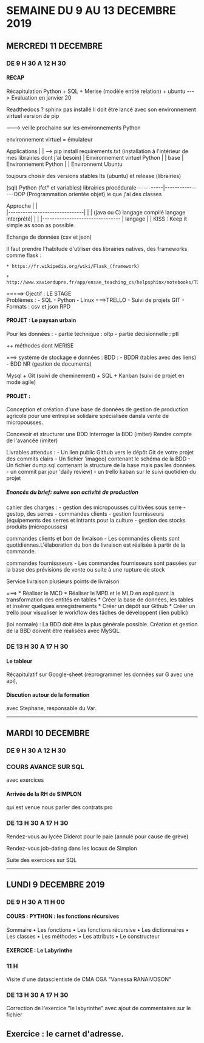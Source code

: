 # SEMAINE DU 9 AU 13 DECEMBRE 2019

## MERCREDI 11 DECEMBRE

### DE 9 H 30 A 12 H 30

#### RECAP

Récapitulation Python + SQL + Merise (modèle entité relation) + ubuntu
---> Evaluation en janvier 20

Readthedocs ? sphinx pas installé
Il doit être lancé avec son environnement virtuel
version de pip

---> veille prochaine sur les environnements Python

environnement virtuel = émulateur


Applications
   |
   |	--> pip install requirements.txt (installation à l'intérieur de mes librairies dont j'ai besoin)
   |
Environnement virtuel Python
   |
   |	base 
   |
Environnement Python
   |
   |
Environnemt Ubuntu

toujours choisir des versions stables lts (ubuntu) et release (librairies)


(sql)                                  Python
(fct° et variables)                    librairies
procédurale-----------|----------------OOP (Programmation orientée objet) ie que j'ai des classes

Approche              |
                      |		
      |-------------------------------|
      |                               |
(java ou C)
langage compilé                langage interprété|
      |		                      | 
      |--------------------------------
      |
   langage
      |
      |
    KISS : Keep it simple as soon as possible



Echange de données (csv et json) 

Il faut prendre l'habitude d'utiliser des librairies natives,
des frameworks comme flask :

	* https://fr.wikipedia.org/wiki/Flask_(framework)

	* http://www.xavierdupre.fr/app/ensae_teaching_cs/helpsphinx/notebooks/TD2A_eco_debuter_flask.html


=====>	Ojectif : LE STAGE	
	Problèmes :	
			- SQL
			- Python
			- Linux					===>TRELLO
			- Suivi de projets                          GIT
			- Formats : csv et json                     RPD



#### PROJET : Le paysan urbain

Pour les données : 
		- partie technique : oltp
		- partie décisionnelle : ptl

++ méthodes dont MERISE

===> système de stockage e données : BDD :
					- BDDR (tables avec des liens)
					- BDD NR (gestion de documents)


Mysql + Git (suivi de cheminement) + SQL + Kanban (suivi de projet en mode agile)

#### PROJET :
Conception et création d'une base de données de gestion de production agricole pour une entrepise solidaire spécialisée  dansla vente de micropousses.

Concevoir et structurer une BDD
Interroger la BDD (imiter)
Rendre compte de l'avancée (imiter)

Livrables attendus :
			- Un lien public Github vers le dépôt Git de votre projet des commits clairs
			- Un fichier 'imageo) contenant le schéma de la BDD
			- Un fichier dump.sql contenant la structure de la base mais pas les données.
			- un commit par jour 'daily review)
			- un trello kaban sur le suivi quotidien du projet

##### Enoncés du brief: suivre son activité de production 

cahier des charges :
	- gestion des micropousses culitivées sous serre
	- gestop, des serres
	- commandes clients
	- gestion fournisseurs (équipements des serres et intrants pour la culture
	- gestion des stocks produits (micropousses)

commandes clients et bon de livraison
	- Les commandes clients sont quotidiennes.L'élaboration du bon de livraison est réalisée à partir de la commande.

commandes fournissseurs
	- Les commandes fournisseurs sont passées sur la base des prévisions de vente ou suite à une rupture de stock

Service livraison
plusieurs points de livraison


===>	* Réaliser le MCD 
	* Réaliser le MPD et le MLD en expliquant  la transformation des entités en tables
	* Créer la base de données, les tables et insérer quelques enregistrements
	* Créer un dépôt sur Github
	* Créer un trello pour visualiser le workflow des tâches de développent (lien public)
 

(loi normale) : La BDD doit être la plus générale possible.
Création et gestion de la BBD doivent être réalisées avec MySQL.

### DE 13 H 30 A 17 H 30

#### Le tableur

Récapitulatif sur Google-sheet (reprogrammer les données sur G avec une api), 

#### Discution autour de la formation 

avec Stephane, responsable du Var.






-----------------------------------------------------------------------------------------------------------------------------------
## MARDI 10 DECEMBRE

### DE 9 H 30 A 12 H 30

### COURS AVANCE SUR SQL
avec exercices

#### Arrivée de la RH de SIMPLON
qui est venue nous parler des contrats pro

### DE 13 H 30 A 17 H 30

Rendez-vous au lycée Diderot pour le paie (annulé pour cause de grève)

Rendez-vous job-dating dans les locaux de Simplon

Suite des exercices sur SQL

--------------------------------------------------------------------------------------------------------------------


## LUNDI 9 DECEMBRE 2019

### DE 9 H 30 A 11 H 00

#### COURS : PYTHON : les fonctions récursives

Sommaire
• Les fonctions
• Les fonctions récursive
• Les dictionnaires
• Les classes
• Les méthodes
• Les attributs
• Le constructeur

#### EXERCICE : Le Labyrinthe


### 11 H

Visite d'une datascientiste de CMA CGA "Vanessa RANAIVOSON"

### DE 13 H 30 A 17 H 30

Correction de l'exercice "le labyrinthe" avec ajout de commentaires sur le fichier

Exercice : le carnet d'adresse. 
----------------------------------------------------------------------------------------------------------------------------------






